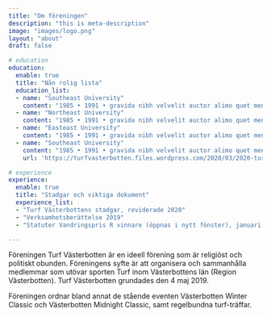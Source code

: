 ```yaml
---
title: "Om föreningen"
description: "this is meta-description"
image: "images/logo.png"
layout: "about"
draft: false

# education
education:
  enable: true
  title: "Nån rolig lista"
  education_list:
  - name: "Southeast University"
    content: "1985 • 1991 • gravida nibh velvelit auctor alimo quet menean solli"
  - name: "Northeast University"
    content: "1985 • 1991 • gravida nibh velvelit auctor alimo quet menean solli"
  - name: "Easteast University"
    content: "1985 • 1991 • gravida nibh velvelit auctor alimo quet menean solli"
  - name: "Southeast University"
    content: "1985 • 1991 • gravida nibh velvelit auctor alimo quet menean solli"
    url: 'https://turfvasterbotten.files.wordpress.com/2020/03/2020-turf-vc3a4sterbottens-stadgar.pdf'

# experience
experience:
  enable: true
  title: "Stadgar och viktiga dokument"
  experience_list:
  - "Turf Västerbottens stadgar, reviderade 2020" 
  - "Verksamhetsberättelse 2019"
  - "Statuter Vandringspris R vinnare (öppnas i nytt fönster), januari 2020"

---
```


Föreningen Turf Västerbotten är en ideell förening som är religiöst och politiskt obunden. Föreningens syfte är att organisera och sammanhålla medlemmar som utövar sporten Turf inom Västerbottens län (Region Västerbotten). Turf Västerbotten grundades den 4 maj 2019.

Föreningen ordnar bland annat de stående eventen Västerbotten Winter Classic och Västerbotten Midnight Classic, samt regelbundna turf-träffar.

